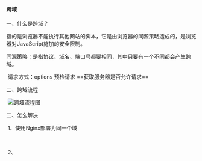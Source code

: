 #### 跨域



一、什么是跨域？

​	指的是浏览器不能执行其他网站的脚本，它是由浏览器的同源策略造成的，是浏览器对JavaScript施加的安全限制。

​    同源策略：是指协议、域名、端口号都要相同，其中只要有一个不同都会产生跨域。

​	请求方式：options  预检请求       ==获取服务器是否允许请求==

二、跨域流程

​				    ![跨域流程图](https://gitee.com/han-fugui/typora/raw/master/image/20220520225304.jpg)

二、怎么解决

​	1、使用Nginx部署为同一个域

​	

​	2、